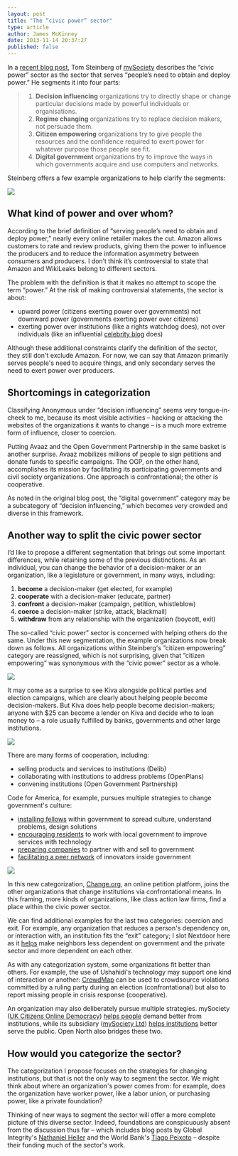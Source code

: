 ```yaml
---
layout: post
title: "The “civic power” sector"
type: article
author: James McKinney
date: 2013-11-14 20:37:27
published: false
---
```

In a [recent blog post](http://www.mysociety.org/2013/08/05/what-should-we-do-about-the-naming-deficitsurplus-part-2/), Tom Steinberg of [mySociety](http://mysociety.org/) describes the “civic power” sector as the sector that serves “people’s need to obtain and deploy power.” He segments it into four parts:

>1. **Decision influencing** organizations try to directly shape or change particular decisions made by powerful individuals or organisations.
>1. **Regime changing** organizations try to replace decision makers, not persuade them.
>1. **Citizen empowering** organizations try to give people the resources and the confidence required to exert power for whatever purpose those people see fit.
>1. **Digital government** organizations try to improve the ways in which governments acquire and use computers and networks.

Steinberg offers a few example organizations to help clarify the segments:

![](/img/blog/2013-11-14-civic-power-original.png)

## What kind of power and over whom?

According to the brief definition of “serving people’s need to obtain and deploy power,” nearly every online retailer makes the cut. Amazon allows customers to rate and review products, giving them the power to influence the producers and to reduce the information asymmetry between consumers and producers. I don’t think it’s controversial to state that Amazon and WikiLeaks belong to different sectors.

The problem with the definition is that it makes no attempt to scope the term “power.” At the risk of making controversial statements, the sector is about:

* upward power (citizens exerting power over governments) not downward power (governments exerting power over citizens)
* exerting power over institutions (like a rights watchdog does), not over individuals (like an influential [celebrity blog](http://perezhilton.com/) does)

Although these additional constraints clarify the definition of the sector, they still don't exclude Amazon. For now, we can say that Amazon primarily serves people's need to acquire things, and only secondary serves the need to exert power over producers.

## Shortcomings in categorization

Classifying Anonymous under “decision influencing” seems very tongue-in-cheek to me, because its most visible activities – hacking or attacking the websites of the organizations it wants to change – is a much more extreme form of influence, closer to coercion.

Putting Avaaz and the Open Government Partnership in the same basket is another surprise. Avaaz mobilizes millions of people to sign petitions and donate funds to specific campaigns. The OGP, on the other hand, accomplishes its mission by facilitating its participating governments and civil society organizations. One approach is confrontational; the other is cooperative.

As noted in the original blog post, the “digital government” category may be a subcategory of “decision influencing,” which becomes very crowded and diverse in this framework.

## Another way to split the civic power sector

I’d like to propose a different segmentation that brings out some important differences, while retaining some of the previous distinctions. As an individual, you can change the behavior of a decision-maker or an organization, like a legislature or government, in many ways, including:

1. **become** a decision-maker (get elected, for example)
1. **cooperate** with a decision-maker (educate, partner)
1. **confront** a decision-maker (campaign, petition, whistleblow)
1. **coerce** a decision-maker (strike, attack, blackmail)
1. **withdraw** from any relationship with the organization (boycott, exit)

The so-called “civic power” sector is concerned with helping others do the same. Under this new segmentation, the example organizations now break down as follows. All organizations within Steinberg's ”citizen empowering” category are reassigned, which is not surprising, given that ”citizen empowering” was synonymous with the “civic power” sector as a whole.

![](/img/blog/2013-11-14-civic-power-become.jpg)

It may come as a surprise to see Kiva alongside political parties and election campaigns, which are clearly about helping people become decision-makers. But Kiva does help people become decision-makers; anyone with $25 can become a lender on Kiva and decide who to loan money to – a role usually fulfilled by banks, governments and other large institutions.

![](/img/blog/2013-11-14-civic-power-cooperate.jpg)

There are many forms of cooperation, including:

* selling products and services to institutions (Delib)
* collaborating with institutions to address problems (OpenPlans)
* convening institutions (Open Government Partnership)

Code for America, for example, pursues multiple strategies to change government's culture:

* [installing fellows](http://www.codeforamerica.org/fellows/) within government to spread culture, understand problems, design solutions
* [encouraging residents](http://brigade.codeforamerica.org/) to work with local government to improve services with technology
* [preparing companies](http://www.codeforamerica.org/startups/) to partner with and sell to government
* [facilitating a peer network](http://peernetwork.in/) of innovators inside government

![](/img/blog/2013-11-14-civic-power-confront.jpg)

In this new categorization, [Change.org](http://change.org/), an online petition platform, joins the other organizations that change institutions via confrontational means. In this framing, more kinds of organizations, like class action law firms, find a place within the civic power sector.

We can find additional examples for the last two categories: coercion and exit. For example, any organization that reduces a person's dependency on, or interaction with, an institution fits the “exit” category; I slot Nextdoor here as it [helps](https://nextdoor.com/manifesto/) make neighbors less dependent on government and the private sector and more dependent on each other.

As with any categorization system, some organizations fit better than others. For example, the use of Ushahidi's technology may support one kind of interaction or another: [CrowdMap](https://crowdmap.com/) can be used to crowdsource violations committed by a ruling party during an election (confrontational) but also to report missing people in crisis response (cooperative).

An organization may also deliberately pursue multiple strategies. mySociety ([UK Citizens Online Democracy](http://opencorporates.com/companies/gb/03277032)) [helps people](http://www.mysociety.org/stream/uk/) demand better from institutions, while its subsidiary ([mySociety Ltd](http://opencorporates.com/companies/gb/05798215)) [helps institutions](http://www.mysociety.org/stream/services/) better serve the public. Open North also bridges these two.

## How would you categorize the sector?

The categorization I propose focuses on the strategies for changing institutions, but that is not the only way to segment the sector. We might think about where an organization's power comes from: for example, does the organization have worker power, like a labor union, or purchasing power, like a private foundation?

Thinking of new ways to segment the sector will offer a more complete picture of this diverse sector. Indeed, foundations are conspicuously absent from the discussion thus far – which includes blog posts by Global Integrity's [Nathaniel Heller](https://www.globalintegrity.org/posts/what-should-call-open-government/) and the World Bank's [Tiago Peixoto](http://democracyspot.net/2013/06/17/open-government-feedback-loops-and-semantic-extravaganza/)  – despite their funding much of the sector's work.
